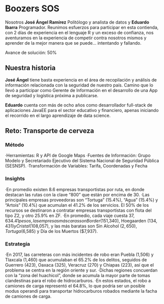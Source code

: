 # Boozers SOS
Nosotros **José Ángel Ramírez** Politólogo y analista de datos y **Eduardo Ibarra** Programador. Reunimos esfuerzos para participar en esta contienda, con 2 días de experiencia en el lenguaje R y un exceso de confianza, nos aventuramos en la experiencia de competir contra nosotros mismos y aprender de la mejor manera que se puede... intentando y fallando.

Avance de solución: 50%

## Nuestra historia
**José Ángel** tiene basta experiencia en el área de recopilación y análisis de información relacionada con la seguridad de nuestro país. Camino que lo llevó a participar como Gerente de Información en el desarrollo de una App de seguridad y logística próxima a publicarse.

**Eduardo** cuenta con más de ocho años como desarrollador full-stack de aplicaciones JavaEE para el sector educativo y financiero, apenas iniciando el recorrido en el largo aprendizaje de data science.

## Reto: Transporte de cerveza

### Método
·Herramientas: R y API de Google Maps
·Fuentes de Información: Grupo Modelo y Secretariado Ejecutivo del Sistema Nacional de Seguridad Pública (SESNSP).
·Transformación de Variables: Tarifa, Coordenadas y Fecha

### Insights
·En promedio existen 8.6 empresas transportistas por ruta, en donde destacan las rutas con la clave “800” que están por encima de 30.
·Las principales empresas proveedoras son “Tortuga” (15.4%), “Agua” (15.4%) y “Artois” (10.4%) que acumulan el 41.2% de los servicios.
El 50% de los recursos se destinaron a contratar empresas transportistas con flota del tipo Z2, y otro 25.9% en ZF.
·En promedio, cada viaje cuesta  $37,634.41 pesos, las empresas más caras son Border ($151,340), Hoegaarden ($134,431) y Cristal ($108,057), y las más baratas son Sin Alcohol ($2,650), Tortuga ($6,585) y Día de los Muertos ($7,937).

### Estrategia
·En 2017, las carreteras con más incidentes de robo eran Puebla (1,506) y Tlaxcala (1,460) que acumulaban el 65.2% de los delitos, seguidos de Guerrero (423), Oaxaca (325), Veracruz (270) y Chiapas (223), así que el problema se centra en la región oriente y sur.
·Dichas regiones concuerdan con la “zona del huachicol”, donde se acumula la mayor parte de tomas clandestinas para el robo de hidrocarburos.
·En estos estados, el robo a camiones de carga representó el 64.8%, lo que podría ser un posible modus operandi para transportar hidrocarburos robados mediante la facha de camiones de carga.
